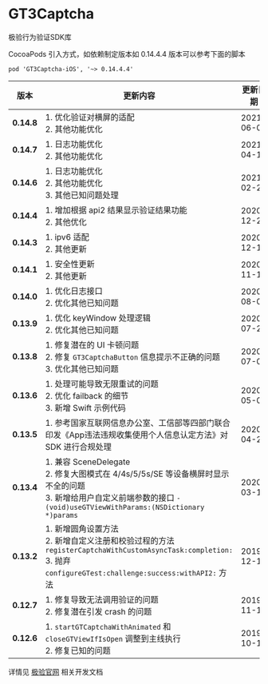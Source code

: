 # GT3Captcha
极验行为验证SDK库

CocoaPods 引入方式，如依赖制定版本如 0.14.4.4 版本可以参考下面的脚本 

`pod 'GT3Captcha-iOS', '~> 0.14.4.4'`

版本|更新内容|更新日期
-----|-----|-----
**0.14.8**  |1. 优化验证对横屏的适配 <br> 2. 其他功能优化| 2021-06-07
**0.14.7**  |1. 日志功能优化 <br> 2. 其他功能优化| 2021-04-15
**0.14.6**  |1. 日志功能优化 <br> 2. 其他功能优化 <br> 3. 其他已知问题处理| 2021-02-22
**0.14.4**  |1. 增加根据 api2 结果显示验证结果功能 <br> 2. 其他优化| 2020-12-24
**0.14.3**  |1. ipv6 适配 <br> 2. 其他更新| 2020-12-10
**0.14.1**  |1. 安全性更新 <br> 2. 其他更新| 2020-11-18
**0.14.0**  |1. 优化日志接口 </br> 2. 优化其他已知问题| 2020-08-04
**0.13.9**  |1. 优化 keyWindow 处理逻辑 </br> 2. 优化其他已知问题| 2020-07-24
**0.13.8**  |1. 修复潜在的 UI 卡顿问题 </br> 2. 修复 `GT3CaptchaButton` 信息提示不正确的问题 </br> 3. 优化其他已知问题| 2020-07-01
**0.13.6**  |1. 处理可能导致无限重试的问题 </br> 2. 优化 failback 的细节 </br> 3. 新增 Swift 示例代码| 2020-05-06
**0.13.5**  |1. 参考国家互联网信息办公室、工信部等四部门联合印发《App违法违规收集使用个人信息认定方法》对 SDK 进行合规处理 | 2020-04-23
**0.13.4**  |1. 兼容 SceneDelegate </br> 2. 修复大图模式在 4/4s/5/5s/SE 等设备横屏时显示不全的问题 </br> 3. 新增给用户自定义前端参数的接口 `- (void)useGTViewWithParams:(NSDictionary *)params`|2020-03-17
**0.13.2**  |1. 新增圆角设置方法 </br> 2. 新增自定义注册和校验过程的方法 `registerCaptchaWithCustomAsyncTask:completion:` </br> 3. 抛弃 `configureGTest:challenge:success:withAPI2:` 方法| 2019-12-17
**0.12.7**  |1. 修复导致无法调用验证的问题 </br> 2. 修复潜在引发 crash 的问题 | 2019-11-11
**0.12.6**  |1. `startGTCaptchaWithAnimated` 和 `closeGTViewIfIsOpen` 调整到主线执行 </br> 2. 修复已知的问题 | 2019-10-14


详情见 [极验官网](http://www.geetest.com) 相关开发文档
